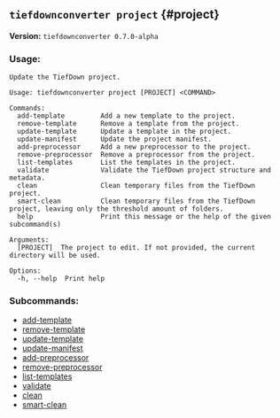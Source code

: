 ## `tiefdownconverter project` {#project}

**Version:** `tiefdownconverter 0.7.0-alpha`

### Usage:
```
Update the TiefDown project.

Usage: tiefdownconverter project [PROJECT] <COMMAND>

Commands:
  add-template         Add a new template to the project.
  remove-template      Remove a template from the project.
  update-template      Update a template in the project.
  update-manifest      Update the project manifest.
  add-preprocessor     Add a new preprocessor to the project.
  remove-preprocessor  Remove a preprocessor from the project.
  list-templates       List the templates in the project.
  validate             Validate the TiefDown project structure and metadata.
  clean                Clean temporary files from the TiefDown project.
  smart-clean          Clean temporary files from the TiefDown project, leaving only the threshold amount of folders.
  help                 Print this message or the help of the given subcommand(s)

Arguments:
  [PROJECT]  The project to edit. If not provided, the current directory will be used.

Options:
  -h, --help  Print help
```

### Subcommands:
- [add-template](#projectadd-template)
- [remove-template](#projectremove-template)
- [update-template](#projectupdate-template)
- [update-manifest](#projectupdate-manifest)
- [add-preprocessor](#projectadd-preprocessor)
- [remove-preprocessor](#projectremove-preprocessor)
- [list-templates](#projectlist-templates)
- [validate](#projectvalidate)
- [clean](#projectclean)
- [smart-clean](#projectsmart-clean)

